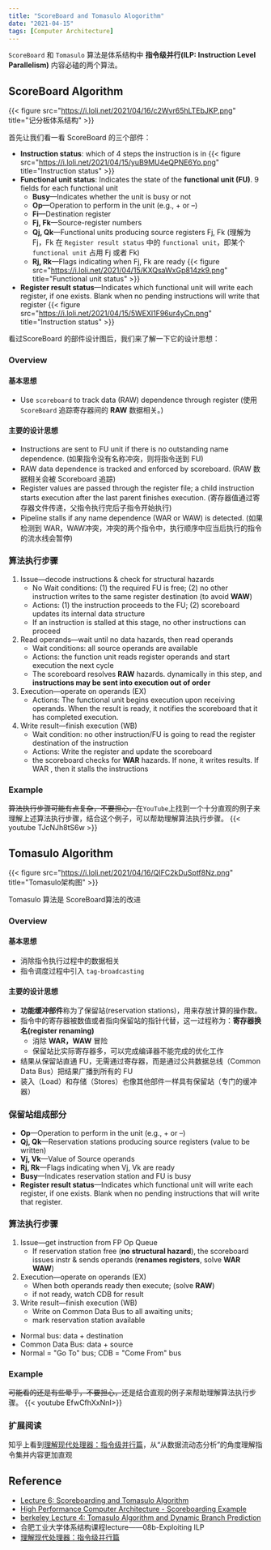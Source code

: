 ```yaml
---
title: "ScoreBoard and Tomasulo Alogorithm"
date: "2021-04-15"
tags: [Computer Architecture]
---
```


`ScoreBoard` 和 `Tomasulo` 算法是体系结构中 **指令级并行(ILP: Instruction Level Parallelism)** 内容必磕的两个算法。

## ScoreBoard Algorithm

{{< figure src="https://i.loli.net/2021/04/16/c2Wvr65hLTEbJKP.png" title="记分板体系结构" >}}

首先让我们看一看 ScoreBoard 的三个部件：
- **Instruction status**: which of 4 steps the instruction is in
{{< figure src="https://i.loli.net/2021/04/15/yuB9MU4eQPNE6Yo.png" title="Instruction status" >}}
- **Functional unit status**: Indicates the state of the **functional unit (FU)**. 9 fields for each functional unit
  - **Busy**—Indicates whether the unit is busy or not
  - **Op**—Operation to perform in the unit (e.g., + or –)
  - **Fi**—Destination register
  - **Fj, Fk**—Source-register numbers
  - **Qj, Qk**—Functional units producing source registers Fj, Fk (理解为 Fj，Fk 在 `Register result status` 中的 `functional unit`，即某个 `functional unit` 占用 Fj 或者 Fk)
  - **Rj, Rk**—Flags indicating when Fj, Fk are ready
{{< figure src="https://i.loli.net/2021/04/15/KXQsaWxGp814zk9.png" title="Functional unit status" >}}
- **Register result status**—Indicates which functional unit will write each register, if one exists. Blank when no pending instructions will write that register
{{< figure src="https://i.loli.net/2021/04/15/5WEXl1F96ur4yCn.png" title="Instruction status" >}}

看过ScoreBoard 的部件设计图后，我们来了解一下它的设计思想：

### Overview

#### 基本思想
- Use `scoreboard` to track data (RAW) dependence through register (使用 `ScoreBoard` 追踪寄存器间的 **RAW** 数据相关。)

#### 主要的设计思想
- Instructions are sent to FU unit if there is no outstanding name dependence. (如果指令没有名称冲突，则将指令送到 FU)
- RAW data dependence is tracked and enforced by scoreboard. (RAW 数据相关会被 Scoreboard 追踪)
- Register values are passed through the register file; a child instruction starts execution after the
last parent finishes execution. (寄存器值通过寄存器文件传递，父指令执行完后子指令开始执行)
- Pipeline stalls if any name dependence (WAR or WAW) is detected. (如果检测到 WAR，WAW冲突，冲突的两个指令中，执行顺序中应当后执行的指令的流水线会暂停)

### 算法执行步骤
1. Issue—decode instructions & check for structural hazards
   - No Wait conditions: (1) the required FU is free; (2) no other instruction writes to the same register destination (to avoid **WAW**)
   - Actions: (1) the instruction proceeds to the FU; (2) scoreboard updates its internal data structure
   - If an instruction is stalled at this stage, no other instructions can proceed
2. Read operands—wait until no data hazards, then read operands
   - Wait conditions: all source operands are available
   - Actions: the function unit reads register operands and start execution the next cycle
   - The scoreboard resolves **RAW** hazards. dynamically in this step, and **instructions may be sent into execution out of order**
3. Execution—operate on operands (EX)
   - Actions: The functional unit begins execution upon receiving operands. When the result is ready, it notifies the scoreboard that it has completed execution.
4. Write result—finish execution (WB)
   - Wait condition: no other instruction/FU is going to read the register destination of the instruction
   - Actions: Write the register and update the scoreboard
   - the scoreboard checks for **WAR** hazards. If none, it writes results. If WAR , then it stalls the instructions


### Example
<del>算法执行步骤可能有点复杂，不要担心，</del>在`YouTube`上找到一个十分直观的例子来理解上述算法执行步骤，结合这个例子，可以帮助理解算法执行步骤。
{{< youtube TJcNJh8tS6w >}}

## Tomasulo Algorithm

{{< figure src="https://i.loli.net/2021/04/16/QIFC2kDuSptf8Nz.png" title="Tomasulo架构图" >}}

Tomasulo 算法是 ScoreBoard算法的改进

### Overview

#### 基本思想
- 消除指令执行过程中的数据相关
- 指令调度过程中引入 `tag-broadcasting`

#### 主要的设计思想
- **功能缓冲部件**称为了保留站(reservation stations)，用来存放计算的操作数。
- 指令中的寄存器被数值或者指向保留站的指针代替，这一过程称为：**寄存器换名(register renaming)**
  - 消除 **WAR，WAW** 冒险
  - 保留站比实际寄存器多，可以完成编译器不能完成的优化工作
- 结果从保留站直通 FU，无需通过寄存器，而是通过公共数据总线（Common Data Bus）把结果广播到所有的 FU
- 装入（Load）和存储（Stores）也像其他部件一样具有保留站（专门的缓冲器）

### 保留站组成部分
- **Op**—Operation to perform in the unit (e.g., + or –)
- **Qj, Qk**—Reservation stations producing source registers (value to be written)
- **Vj, Vk**—Value of Source operands
- **Rj, Rk**—Flags indicating when Vj, Vk are ready
- **Busy**—Indicates reservation station and FU is busy
- **Register result status**—Indicates which functional unit will write each register, if one exists. Blank when no pending instructions that will write that register. 

### 算法执行步骤
1. Issue—get instruction from FP Op Queue
   - If reservation station free (**no structural hazard**), the scoreboard issues instr & sends operands (**renames registers**, solve **WAR** **WAW**)
2. Execution—operate on operands (EX)
   - When both operands ready then execute; (solve **RAW**)
   - if not ready, watch CDB for result
3. Write result—finish execution (WB)
   - Write on Common Data Bus to all awaiting units;
   - mark reservation station available

- Normal bus: data + destination
- Common Data Bus: data + source
- Normal = "Go To" bus; CDB = "Come From" bus

### Example
<del>可能看的还是有些晕乎，不要担心，</del>还是结合直观的例子来帮助理解算法执行步骤。
{{< youtube EfwCfhXxNnI>}}

### 扩展阅读
知乎上看到[理解现代处理器：指令级并行篇](https://zhuanlan.zhihu.com/p/139241174)，从“从数据流动态分析”的角度理解指令集并内容更加直观


## Reference
- [Lecture 6: Scoreboarding and Tomasulo Algorithm](http://users.utcluj.ro/~sebestyen/_Word_docs/Cursuri/SSC_course_5_Scoreboard_ex.pdf)
- [High Performance Computer Architecture - Scoreboarding Example](https://www.youtube.com/watch?v=TJcNJh8tS6w)
- [berkeley Lecture 4: Tomasulo Algorithm and Dynamic Branch Prediction](https://people.eecs.berkeley.edu/~pattrsn/252F96/Lecture04.pdf)
- 合肥工业大学体系结构课程lecture——08b-Exploiting ILP
- [理解现代处理器：指令级并行篇](https://zhuanlan.zhihu.com/p/139241174)